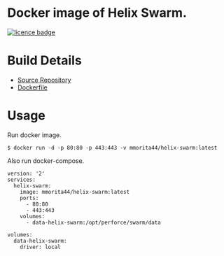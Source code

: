 Docker image of Helix Swarm.
=========================

[![licence badge]][licence]

# Build Details

- [Source Repository](https://github.com/mmorita44/helix-swarm)
- [Dockerfile](https://github.com/mmorita44/helix-swarm/blob/master/Dockerfile)

# Usage

Run docker image.

```
$ docker run -d -p 80:80 -p 443:443 -v mmorita44/helix-swarm:latest
```

Also run docker-compose.

```
version: '2'
services:
  helix-swarm:
    image: mmorita44/helix-swarm:latest
    ports:
      - 80:80
      - 443:443
    volumes:
      - data-helix-swarm:/opt/perforce/swarm/data

volumes:
  data-helix-swarm:
    driver: local
```


[licence]: <LICENSE>
[licence badge]: http://img.shields.io/badge/license-MIT-blue.svg?style=flat